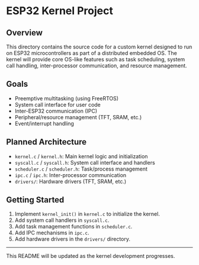# ESP32 Kernel Project

## Overview
This directory contains the source code for a custom kernel designed to run on ESP32 microcontrollers as part of a distributed embedded OS. The kernel will provide core OS-like features such as task scheduling, system call handling, inter-processor communication, and resource management.

## Goals
- Preemptive multitasking (using FreeRTOS)
- System call interface for user code
- Inter-ESP32 communication (IPC)
- Peripheral/resource management (TFT, SRAM, etc.)
- Event/interrupt handling

## Planned Architecture
- `kernel.c` / `kernel.h`: Main kernel logic and initialization
- `syscall.c` / `syscall.h`: System call interface and handlers
- `scheduler.c` / `scheduler.h`: Task/process management
- `ipc.c` / `ipc.h`: Inter-processor communication
- `drivers/`: Hardware drivers (TFT, SRAM, etc.)

## Getting Started
1. Implement `kernel_init()` in `kernel.c` to initialize the kernel.
2. Add system call handlers in `syscall.c`.
3. Add task management functions in `scheduler.c`.
4. Add IPC mechanisms in `ipc.c`.
5. Add hardware drivers in the `drivers/` directory.

---

This README will be updated as the kernel development progresses. 